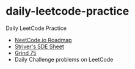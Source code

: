 # daily-leetcode-practice
Daily LeetCode Practice

- [NeetCode.io Roadmap](https://neetcode.io/roadmap)
- [Striver's SDE Sheet](https://takeuforward.org/interviews/strivers-sde-sheet-top-coding-interview-problems/)
- [Grind 75](https://www.techinterviewhandbook.org/grind75)
- Daily Challenge problems on LeetCode
